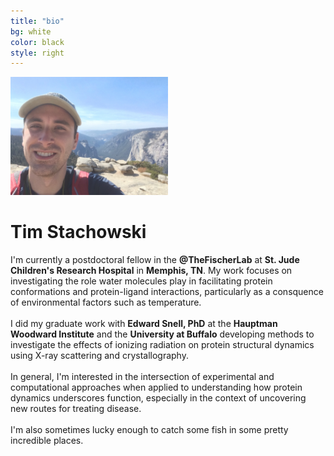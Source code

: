 ```yaml
---
title: "bio"
bg: white
color: black
style: right
---
```



<img src="img/IMG_0988.JPG" width="50%">


# Tim Stachowski

I'm currently a postdoctoral fellow in the **@TheFischerLab** at **St. Jude Children's Research Hospital**
in **Memphis, TN**. My work focuses on investigating the role water molecules play in facilitating protein conformations and protein-ligand interactions, particularly as a consquence of environmental factors such as temperature. <br> 
<br>
I did my graduate work with **Edward Snell, PhD** at the **Hauptman Woodward Institute** and the **University at Buffalo** developing methods to investigate the effects of ionizing radiation on protein structural dynamics using X-ray scattering and crystallography. <br> 
<br>
In general, I'm interested in the intersection of experimental and computational approaches when applied to understanding how protein dynamics underscores function, especially in the context of uncovering new routes for treating disease.<br> 
<br>
I'm also sometimes lucky enough to catch some fish in some pretty incredible places. 

